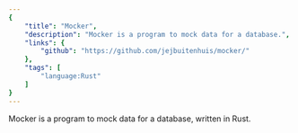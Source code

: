 ```yaml
---
{
	"title": "Mocker",
	"description": "Mocker is a program to mock data for a database.",
	"links": {
		"github": "https://github.com/jejbuitenhuis/mocker/"
	},
	"tags": [
		"language:Rust"
	]
}
---
```


Mocker is a program to mock data for a database, written in Rust.
